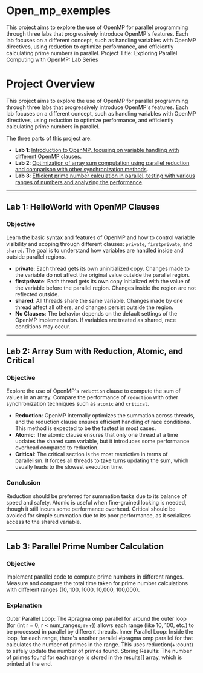 # Open_mp_exemples
This project aims to explore the use of OpenMP for parallel programming through three labs that progressively introduce OpenMP's features. Each lab focuses on a different concept, such as handling variables with OpenMP directives, using reduction to optimize performance, and efficiently calculating prime numbers in parallel.
Project Title: Exploring Parallel Computing with OpenMP: Lab Series
# Project Overview

This project aims to explore the use of OpenMP for parallel programming through three labs that progressively introduce OpenMP's features. Each lab focuses on a different concept, such as handling variables with OpenMP directives, using reduction to optimize performance, and efficiently calculating prime numbers in parallel.

The three parts of this project are:

- **Lab 1**: [Introduction to OpenMP, focusing on variable handling with different OpenMP clauses](#lab-1-helloworld-with-openmp-clauses).
- **Lab 2**: [Optimization of array sum computation using parallel reduction and comparison with other synchronization methods](#lab-2-array-sum-with-reduction-atomic-and-critical).
- **Lab 3**: [Efficient prime number calculation in parallel, testing with various ranges of numbers and analyzing the performance](#lab-3-parallel-prime-number-calculation).

---

## Lab 1: HelloWorld with OpenMP Clauses

### Objective
Learn the basic syntax and features of OpenMP and how to control variable visibility and scoping through different clauses: `private`, `firstprivate`, and `shared`. The goal is to understand how variables are handled inside and outside parallel regions.

   - **private**: Each thread gets its own uninitialized copy. Changes made to the variable do not affect the original value outside the parallel region.
   - **firstprivate**: Each thread gets its own copy initialized with the value of the variable before the parallel region. Changes inside the region are not reflected outside.
   - **shared**: All threads share the same variable. Changes made by one thread affect all others, and changes persist outside the region.
   - **No Clauses**: The behavior depends on the default settings of the OpenMP implementation. If variables are treated as shared, race conditions may occur.

---

## Lab 2: Array Sum with Reduction, Atomic, and Critical

### Objective
Explore the use of OpenMP's `reduction` clause to compute the sum of values in an array. Compare the performance of `reduction` with other synchronization techniques such as `atomic` and `critical`.

   - **Reduction**: OpenMP internally optimizes the summation across threads, and the reduction clause ensures efficient handling of race conditions. This method is expected to be the fastest in most cases.
   - **Atomic**: The atomic clause ensures that only one thread at a time updates the shared sum variable, but it introduces some performance overhead compared to reduction.
   - **Critical**: The critical section is the most restrictive in terms of parallelism. It forces all threads to take turns updating the sum, which usually leads to the slowest execution time.


### Conclusion
Reduction should be preferred for summation tasks due to its balance of speed and safety.
Atomic is useful when fine-grained locking is needed, though it still incurs some performance overhead.
Critical should be avoided for simple summation due to its poor performance, as it serializes access to the shared variable.

---

## Lab 3: Parallel Prime Number Calculation

### Objective
Implement parallel code to compute prime numbers in different ranges. Measure and compare the total time taken for prime number calculations with different ranges (10, 100, 1000, 10,000, 100,000).

### Explanation
Outer Parallel Loop: The #pragma omp parallel for around the outer loop (for (int r = 0; r < num_ranges; r++)) allows each range (like 10, 100, etc.) to be processed in parallel by different threads.
Inner Parallel Loop: Inside the loop, for each range, there's another parallel #pragma omp parallel for that calculates the number of primes in the range. This uses reduction(+:count) to safely update the number of primes found.
Storing Results: The number of primes found for each range is stored in the results[] array, which is printed at the end.
